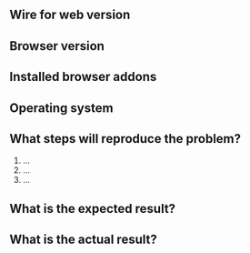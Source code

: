 <!---
PLEASE NOTE:
Please remember that this is a bug tracker in a source code repository and not a discussion board. All developers get notified of each comment and will take the time for reading and commenting isses. We want to keep this as a place to easily track bugs in our code.
If you have a feature request that affects Wire in general, was kindly ask you to file it at https://github.com/wireapp/wire/issues. Please direct feature requests specifically targeted at wire-desktop to our customer support at https://support.wire.com and/or social media channels.
--->

## Wire for web version

<!--- Check the the 3rd line of the source code on https://app.wire.com. -->

## Browser version

<!--- Can be checked at http://whatsmyuseragent.org.-->

## Installed browser addons

<!--- Helps investigating possible compatibility issues with addons. -->

## Operating system

## What steps will reproduce the problem?

1. ...
2. ...
3. ...

## What is the expected result?

## What is the actual result?

<!--- Please provide any additional information below. Attach a screenshot if
possible. -->

